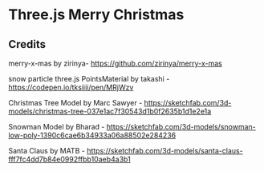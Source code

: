 # Three.js Merry Christmas

## Credits

merry-x-mas by zirinya- <https://github.com/zirinya/merry-x-mas>

snow particle three.js PointsMaterial by takashi - <https://codepen.io/tksiiii/pen/MRjWzv>

Christmas Tree Model by Marc Sawyer - <https://sketchfab.com/3d-models/christmas-tree-037e1ac7f30543d1b0f2635b1d1e2e1a>

Snowman Model by Bharad - <https://sketchfab.com/3d-models/snowman-low-poly-1390c6cae6b34933a06a88502e284236>

Santa Claus by MATB - <https://sketchfab.com/3d-models/santa-claus-fff7fc4dd7b84e0992ffbb10aeb4a3b1>
